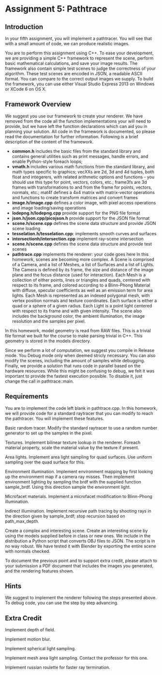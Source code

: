 Assignment 5: Pathtrace
=======================

Introduction
------------
In your fifth assignment, you will implement a pathtracer. You will see that with a small amount of code, we can produce realistic images.

You are to perform this assignment using C++. To ease your development, we are providing a simple C++ framework to represent the scene, perform basic mathematical calculations, and save your image results. The framework also contain simple test scenes to judge the correctness of your algorithm. These test scenes are encoded in JSON, a readable ASCII format. You can compare to the correct output images we supply. To build the framework, you can use either Visual Studio Express 2013 on Windows or XCode 6 on OS X.

Framework Overview
------------------
We suggest you use our framework to create your renderer. We have removed from the code all the function implementations your will need to provide, but we have left the function declarations which can aid you in planning your solution. All code in the framework is documented, so please read the documentation for further information. Following is a brief description of the content of the framework.

- **common.h** includes the basic files from the standard library and contains general utilities such as print messages, handle errors, and enable Python-style foreach loops;
- **vmath.h** includes various math functions from the standard library, and math types specific to graphics; vecXXs are 2d, 3d and 4d tuples, both float and integerers, with related arithmetic options and functions - you should use this type for point, vectors, colors, etc.; frame3fs are 3d frames with transformations to and from the frame for points, vectors, normals, etc.; mat4f defines a 4x4 matrix with matrix-vector operations and functions to create transform matrices and convert frames
- **image.h/image.cpp** defines a color image, with pixel access operations and image loading/saving operations
- **lodepng.h/lodepng.cpp** provide support for the PNG file format
- **json.h/json.cpp/picojson.h** provide support for the JSON file format
- **scene.h/scene.cpp** defines the scene data structure and provide JSON scene loading
- **tesselation.h/tesselation.cpp**: implements smooth curves and surfaces
- **intersectionh/intersection.cpp** implement ray-scene intersection
- **scene.h/scene.cpp** defines the scene data structure and provide test scenes
- **pathtrace.cpp** implements the renderer: your code goes here
In this homework, scenes are becoming more complex. A Scene is comprised of a Camera, and a list of Meshes, a list of Surfaces and a list of Lights. The Camera is defined by its frame, the size and distance of the image plane and the focus distance (used for interaction). Each Mesh is a collection of either points, lines or triangles and quads, centered with respect to its frame, and colored according to a Blinn-Phong Material with diffuse, specular coefficients as well as an emission term for area lights. Each Mesh is represented as an indexed polygonal mesh, with vertex position normals and texture coordinates. Each surface is either a quad or a sphere of a given radius. Each Light is a point light centered with respect to its frame and with given intensity. The scene also includes the background color, the ambient illumination, the image resolution and the samples per pixel.

In this homework, model geometry is read from RAW files. This is a trivial file format we built for the course to make parsing trivial in C++. This geometry is stored in the models directory.

Since we perform a lot of computation, we suggest you compile in Release mode. You Debug mode only when deemed stricly necessary. You can also modify the scenes, including the amount of samples while debugging. Finally, we provide a solution that runs code in parallel based on the hardware resources. While this might be confusing to debug, we felt it was important to provide the fastest execution possible. To disable it, just change the call in pathtrace::main.

Requirements
------------
You are to implement the code left blank in pathtrace.cpp. In this homework, we will provide code for a standard raytracer that you can modify to reach the pathtracer. You will implement these features.

Basic random tracer. Modify the standard raytracer to use a random number generator to set up the samples in the pixel.

Textures. Implement bilinear texture lookup in the renderer. Foreach material property, scale the material value by the texture if present.

Area lights. Implement area light sampling for quad surfaces. Use uniform sampling over the quad surface for this.

Environment illumination. Implement environment mapping by first looking up the environment map if a camera ray misses. Then implement environment lighting by sampling the brdf with the supplied function sample_brdf. Using this direction sample the environment light.

Microfacet materials. Implement a microfacet modification to Blinn-Phong illumination.

Indirect illumination. Implement recursive path tracing by shooting rays in the direction given by sample_brdf; stop recursion based on path_max_depth.

Create a complex and interesting scene. Create an interesting scene by using the models supplied before in class or new ones. We include in the distribution a Python script that converts OBJ files to JSON. The script is in no way robust. We have tested it with Blender by exporting the entire scene with normals checked.

To document the previous point and to support extra credit, please attach to your submission a PDF document that includes the images you generated, and the rendering features shown.

Hints
-----
We suggest to implement the renderer following the steps presented above. To debug code, you can use the step by step advancing.


Extra Credit
------------
Implement depth of field.

Implement motion blur.

Implement spherical light sampling.

Implement mesh area light sampling. Contact the professor for this one.

Implement russian roulette for faster ray termination.